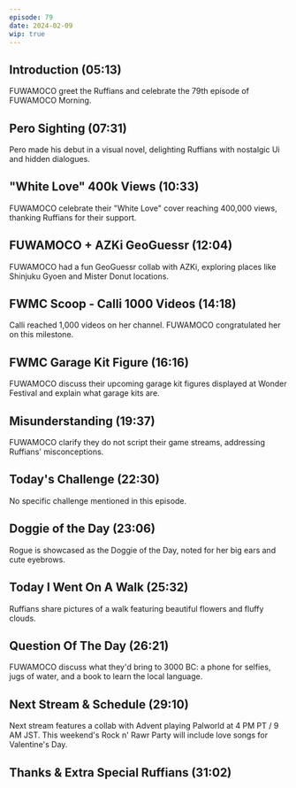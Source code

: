 ```yaml
---
episode: 79
date: 2024-02-09
wip: true
---
```


## Introduction (05:13)

FUWAMOCO greet the Ruffians and celebrate the 79th episode of FUWAMOCO Morning.

## Pero Sighting (07:31)

Pero made his debut in a visual novel, delighting Ruffians with nostalgic Ui and hidden dialogues.

## "White Love" 400k Views (10:33)

FUWAMOCO celebrate their "White Love" cover reaching 400,000 views, thanking Ruffians for their support.

## FUWAMOCO + AZKi GeoGuessr (12:04)

FUWAMOCO had a fun GeoGuessr collab with AZKi, exploring places like Shinjuku Gyoen and Mister Donut locations.

## FWMC Scoop - Calli 1000 Videos (14:18)

Calli reached 1,000 videos on her channel. FUWAMOCO congratulated her on this milestone.

## FWMC Garage Kit Figure (16:16)

FUWAMOCO discuss their upcoming garage kit figures displayed at Wonder Festival and explain what garage kits are.

## Misunderstanding (19:37)

FUWAMOCO clarify they do not script their game streams, addressing Ruffians' misconceptions.

## Today's Challenge (22:30)

No specific challenge mentioned in this episode.

## Doggie of the Day (23:06)

Rogue is showcased as the Doggie of the Day, noted for her big ears and cute eyebrows.

## Today I Went On A Walk (25:32)

Ruffians share pictures of a walk featuring beautiful flowers and fluffy clouds.

## Question Of The Day (26:21)

FUWAMOCO discuss what they'd bring to 3000 BC: a phone for selfies, jugs of water, and a book to learn the local language.

## Next Stream & Schedule (29:10)

Next stream features a collab with Advent playing Palworld at 4 PM PT / 9 AM JST. This weekend's Rock n' Rawr Party will include love songs for Valentine's Day.

## Thanks & Extra Special Ruffians (31:02)
